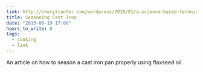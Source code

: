```yaml
---
link: http://sherylcanter.com/wordpress/2010/01/a-science-based-technique-for-seasoning-cast-iron/
title: Seasoning Cast Iron
date: "2013-08-19 17:00"
hours_to_write: 0
tags: 
  - cooking
  - link
---
```


An article on how to season a cast iron pan properly using flaxseed oil. 
